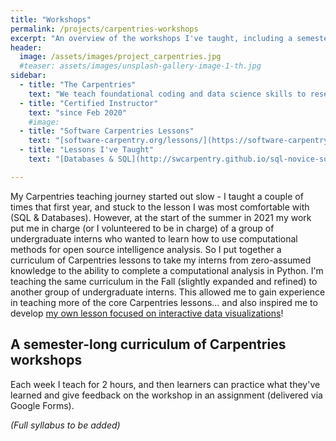 ```yaml
---
title: "Workshops"
permalink: /projects/carpentries-workshops
excerpt: "An overview of the workshops I've taught, including a semester-long syllabus."
header:
  image: /assets/images/project_carpentries.jpg
  #teaser: assets/images/unsplash-gallery-image-1-th.jpg
sidebar:
  - title: "The Carpentries"
    text: "We teach foundational coding and data science skills to researchers worldwide."
  - title: "Certified Instructor"
    text: "since Feb 2020"
    #image:
  - title: "Software Carpentries Lessons"
    text: "[software-carpentry.org/lessons/](https://software-carpentry.org/lessons/)"
  - title: "Lessons I've Taught"
    text: "[Databases & SQL](http://swcarpentry.github.io/sql-novice-survey/), [The Unix Shell](https://swcarpentry.github.io/shell-novice/), [Version Control with Git](https://swcarpentry.github.io/git-novice/), [Plotting and Programming in Python](http://swcarpentry.github.io/python-novice-gapminder/), [Interactive Data Visualizations in Python](https://carpentries-incubator.github.io/python-interactive-data-visualizations/)"

---
```


My Carpentries teaching journey started out slow - I taught a couple of times that first year, and stuck to the lesson I was most comfortable with (SQL & Databases). However, at the start of the summer in 2021 my work put me in charge (or I volunteered to be in charge) of a group of undergraduate interns who wanted to learn how to use computational methods for open source intelligence analysis. So I put together a curriculum of Carpentries lessons to take my interns from zero-assumed knowledge to the ability to complete a computational analysis in Python. I'm teaching the same curriculum in the Fall (slightly expanded and refined) to another group of undergraduate interns. This allowed me to gain experience in teaching more of the core Carpentries lessons... and also inspired me to develop [my own lesson focused on interactive data visualizations](/projects/carpentries-dataviz-workshop)!

## A semester-long curriculum of Carpentries workshops

Each week I teach for 2 hours, and then learners can practice what they've learned and give feedback on the workshop in an assignment (delivered via Google Forms).

*(Full syllabus to be added)*
